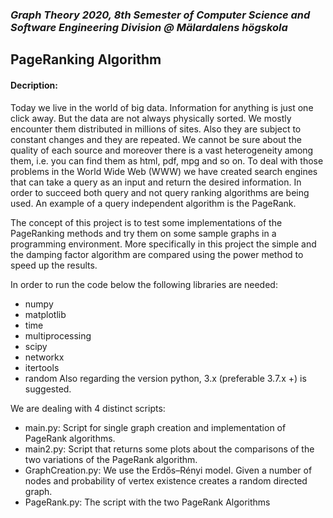 ### *Graph Theory 2020, 8th Semester of Computer Science and Software Engineering Division @ Mälardalens högskola*

## PageRanking Algorithm

#### Decription:
Today we live in the world of big data. Information for anything is just one click away. But the data are not always physically sorted. We mostly encounter them distributed in millions of sites. Also they are subject to constant changes and they are repeated. We cannot be sure about the quality of each source and moreover there is a vast heterogeneity among them, i.e. you can find them as html, pdf, mpg and so on. 
To deal with those problems in the World Wide Web (WWW) we have created search engines that can take a query as an input and return the desired information. In order to succeed both query and not query ranking algorithms are being used. An example of a query independent algorithm is the PageRank.

The concept of this project is to test some implementations of the PageRanking methods and try them on some sample graphs in a programming environment.
More specifically in this project the simple and the damping factor algorithm are compared using the power method to speed up the results.

In order to run the code below the following libraries are needed:
- numpy
- matplotlib
- time
- multiprocessing
- scipy
- networkx
- itertools
- random
Also regarding the version python, 3.x (preferable 3.7.x +) is suggested.

We are dealing with 4 distinct scripts:
- main.py:
Script for single graph creation and implementation of PageRank algorithms.
- main2.py:
Script that returns some plots about the comparisons of the two variations of the PageRank algorithm.
- GraphCreation.py:
We use the Erdős–Rényi model. Given a number of nodes and probability of vertex existence creates a random directed graph.
- PageRank.py:
The script with the two PageRank Algorithms
